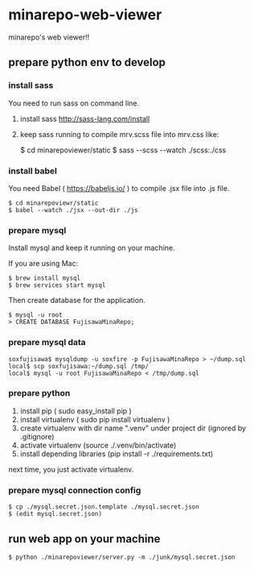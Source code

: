 # minarepo-web-viewer

minarepo's web viewer!!


## prepare python env to develop


### install sass

You need to run sass on command line.

1. install sass http://sass-lang.com/install
2. keep sass running to compile mrv.scss file into mrv.css like:

    $ cd minarepoviewer/static
    $ sass --scss --watch ./scss:./css

### install babel

You need Babel ( https://babeljs.io/ ) to compile .jsx file into .js file.

    $ cd minarepoviewr/static
    $ babel --watch ./jsx --out-dir ./js

### prepare mysql

Install mysql and keep it running on your machine.

If you are using Mac:

    $ brew install mysql
    $ brew services start mysql

Then create database for the application.

    $ mysql -u root
    > CREATE DATABASE FujisawaMinaRepo;

### prepare mysql data


    soxfujisawa$ mysqldump -u soxfire -p FujisawaMinaRepo > ~/dump.sql
    local$ scp soxfujisawa:~/dump.sql /tmp/
    local$ mysql -u root FujisawaMinaRepo < /tmp/dump.sql


### prepare python

1. install pip ( sudo easy_install pip )
2. install virtualenv ( sudo pip install virtualenv )
3. create virtualenv with dir name ".venv" under project dir (ignored by .gitignore)
4. activate virtualenv (source ./.venv/bin/activate)
5. install depending libraries (pip install -r ./requirements.txt)

next time, you just activate virtualenv.


### prepare mysql connection config

    $ cp ./mysql.secret.json.template ./mysql.secret.json
    $ (edit mysql.secret.json)


## run web app on your machine

    $ python ./minarepoviewer/server.py -m ./junk/mysql.secret.json
